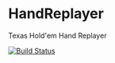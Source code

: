 # HandReplayer
Texas Hold'em Hand Replayer

[![Build Status](https://travis-ci.org/marko999/HandReplayer.svg?branch=master)](https://travis-ci.org/marko999/HandReplayer)
